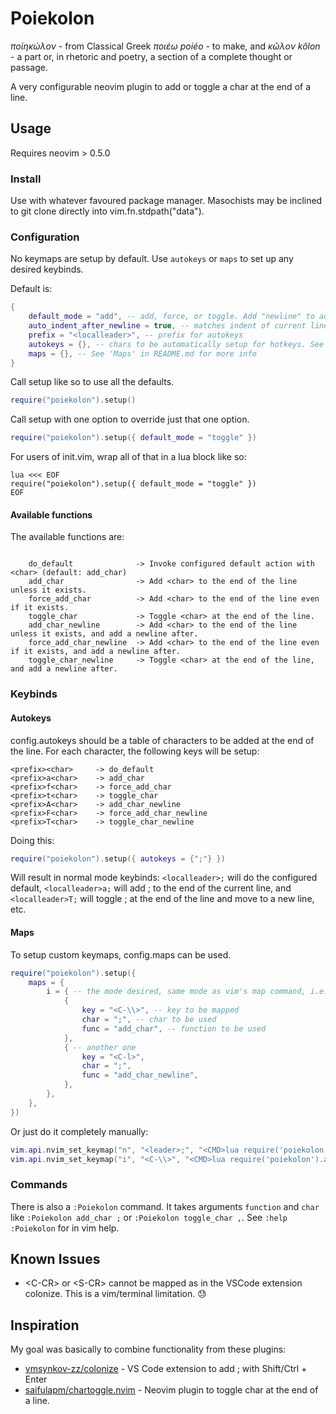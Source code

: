 # Poiekolon

_ποίηκώλον_ - from Classical Greek _ποιέω poiéo_ - to make, and _κῶλον kôlon_ - a part or, in rhetoric and
poetry, a section of a complete thought or passage.

A very configurable neovim plugin to add or toggle a char at the end of a line.

## Usage

Requires neovim > 0.5.0

### Install

Use with whatever favoured package manager. Masochists may be inclined to git clone directly into vim.fn.stdpath("data").

### Configuration

No keymaps are setup by default. Use `autokeys` or `maps` to set up any desired keybinds.

Default is:

<!--{ "lua/poiekolon/config.lua" | match: "M.default\s*?=\s*?(\{[\s\S]*?\n\})" 1 | code: Lua }-->
```Lua
{
    default_mode = "add", -- add, force, or toggle. Add "newline" to add a newline after.
    auto_indent_after_newline = true, -- matches indent of current line
    prefix = "<localleader>", -- prefix for autokeys
    autokeys = {}, -- chars to be automatically setup for hotkeys. See 'Autokeys' in README.md for more info
    maps = {}, -- See 'Maps' in README.md for more info
}
```
<!--{ end }-->

Call setup like so to use all the defaults.

```Lua
require("poiekolon").setup()
```

Call setup with one option to override just that one option.

```Lua
require("poiekolon").setup({ default_mode = "toggle" })
```

For users of init.vim, wrap all of that in a lua block like so:

```vim
lua <<< EOF
require("poiekolon").setup({ default_mode = "toggle" })
EOF
```

#### Available functions

The available functions are:

<!--{ "doc/poiekolon.txt" | match: "Functions\s*?are:\s*?\n>([\s\S]*?\n)<" 1 | code }-->
```

    do_default              -> Invoke configured default action with <char> (default: add_char)
    add_char                -> Add <char> to the end of the line unless it exists.
    force_add_char          -> Add <char> to the end of the line even if it exists.
    toggle_char             -> Toggle <char> at the end of the line.
    add_char_newline        -> Add <char> to the end of the line unless it exists, and add a newline after.
    force_add_char_newline  -> Add <char> to the end of the line even if it exists, and add a newline after.
    toggle_char_newline     -> Toggle <char> at the end of the line, and add a newline after.

```
<!--{ end }-->

### Keybinds

#### Autokeys

config.autokeys should be a table of characters to be added at the end of the line. For each character,
the following keys will be setup:

```
<prefix><char>     -> do_default
<prefix>a<char>    -> add_char
<prefix>f<char>    -> force_add_char
<prefix>t<char>    -> toggle_char
<prefix>A<char>    -> add_char_newline
<prefix>F<char>    -> force_add_char_newline
<prefix>T<char>    -> toggle_char_newline
```

Doing this:

```Lua
require("poiekolon").setup({ autokeys = {";"} })
```

Will result in normal mode keybinds: `<localleader>;` will do the configured default, `<localleader>a;` will add ; to the end of the current line, and `<localleader>T;`
will toggle ; at the end of the line and move to a new line, etc.

#### Maps

To setup custom keymaps, config.maps can be used.

```Lua
require("poiekolon").setup({
    maps = {
        i = { -- the mode desired, same mode as vim's map command, i.e. n = normal, v = visual/select, i = insert
            {
                key = "<C-\\>", -- key to be mapped
                char = ";", -- char to be used
                func = "add_char", -- function to be used
            },
            { -- another one
                key = "<C-l>",
                char = ";",
                func = "add_char_newline",
            },
        },
    },
})
```

Or just do it completely manually:

```Lua
vim.api.nvim_set_keymap("n", "<leader>;", "<CMD>lua require('poiekolon').add_char(';')<CR>", { silent = true, noremap = true })
vim.api.nvim_set_keymap("i", "<C-\\>", "<CMD>lua require('poiekolon').add_char(';')<CR>", { silent = true, noremap = true })
```

### Commands

There is also a `:Poiekolon` command. It takes arguments `function` and `char` like `:Poiekolon add_char ;` or `:Poiekolon toggle_char ,`. See `:help :Poiekolon` for in vim help.

## Known Issues

- \<C-CR\> or \<S-CR\> cannot be mapped as in the VSCode extension colonize. This is a vim/terminal limitation. 😓

## Inspiration

My goal was basically to combine functionality from these plugins:

- [vmsynkov-zz/colonize](https://github.com/vmsynkov-zz/colonize) - VS Code extension to add ; with Shift/Ctrl + Enter
- [saifulapm/chartoggle.nvim](https://github.com/saifulapm/chartoggle.nvim) - Neovim plugin to toggle char at the end of
  a line.
